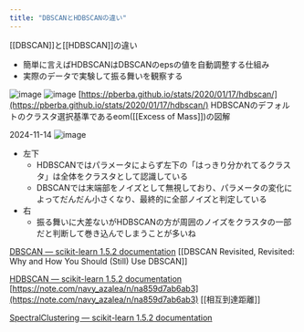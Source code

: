 ```yaml
---
title: "DBSCANとHDBSCANの違い"
---
```


[[DBSCAN]]と[[HDBSCAN]]の違い
- 簡単に言えばHDBSCANはDBSCANのepsの値を自動調整する仕組み
- 実際のデータで実験して振る舞いを観察する

![image](https://gyazo.com/b33420c5a98cd016a3eebd26a505ddbe/thumb/1000) ![image](https://gyazo.com/656733acc1eb23cd794e535f551d0786/thumb/1000)
[https://pberba.github.io/stats/2020/01/17/hdbscan/](https://pberba.github.io/stats/2020/01/17/hdbscan/)
HDBSCANのデフォルトのクラスタ選択基準であるeom([[Excess of Mass]])の図解


2024-11-14
![image](https://gyazo.com/ff7c969a58a1b63a88fc375355dab761/thumb/1000)
- 左下
    - HDBSCANではパラメータによらず左下の「はっきり分かれてるクラスタ」は全体をクラスタとして認識している
    - DBSCANでは末端部をノイズとして無視しており、パラメータの変化によってだんだん小さくなり、最終的に全部ノイズと判定している
- 右
    - 振る舞いに大差ないがHDBSCANの方が周囲のノイズをクラスタの一部だと判断して巻き込んでしまうことが多いね

[DBSCAN — scikit-learn 1.5.2 documentation](https://scikit-learn.org/1.5/modules/generated/sklearn.cluster.DBSCAN.html)
[[DBSCAN Revisited, Revisited: Why and How You Should (Still) Use DBSCAN]]

[HDBSCAN — scikit-learn 1.5.2 documentation](https://scikit-learn.org/1.5/modules/generated/sklearn.cluster.HDBSCAN.html)
[https://note.com/navy_azalea/n/na859d7ab6ab3](https://note.com/navy_azalea/n/na859d7ab6ab3)
[[相互到達距離]]

[SpectralClustering — scikit-learn 1.5.2 documentation](https://scikit-learn.org/1.5/modules/generated/sklearn.cluster.SpectralClustering.html)
